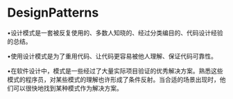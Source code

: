 # DesignPatterns
•设计模式是一套被反复使用的、多数人知晓的、经过分类编目的、代码设计经验的总结。

•使用设计模式是为了重用代码、让代码更容易被他人理解、保证代码可靠性。

•在软件设计中，模式是一些经过了大量实际项目验证的优秀解决方案。熟悉这些模式的程序员，对某些模式的理解也许形成了条件反射。当合适的场景出现时，他们可以很快地找到某种模式作为解决方案。

